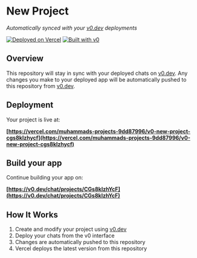 # New Project

*Automatically synced with your [v0.dev](https://v0.dev) deployments*

[![Deployed on Vercel](https://img.shields.io/badge/Deployed%20on-Vercel-black?style=for-the-badge&logo=vercel)](https://vercel.com/muhammads-projects-9dd87996/v0-new-project-cgs8klzhycf)
[![Built with v0](https://img.shields.io/badge/Built%20with-v0.dev-black?style=for-the-badge)](https://v0.dev/chat/projects/CGs8klzhYcF)

## Overview

This repository will stay in sync with your deployed chats on [v0.dev](https://v0.dev).
Any changes you make to your deployed app will be automatically pushed to this repository from [v0.dev](https://v0.dev).

## Deployment

Your project is live at:

**[https://vercel.com/muhammads-projects-9dd87996/v0-new-project-cgs8klzhycf](https://vercel.com/muhammads-projects-9dd87996/v0-new-project-cgs8klzhycf)**

## Build your app

Continue building your app on:

**[https://v0.dev/chat/projects/CGs8klzhYcF](https://v0.dev/chat/projects/CGs8klzhYcF)**

## How It Works

1. Create and modify your project using [v0.dev](https://v0.dev)
2. Deploy your chats from the v0 interface
3. Changes are automatically pushed to this repository
4. Vercel deploys the latest version from this repository
